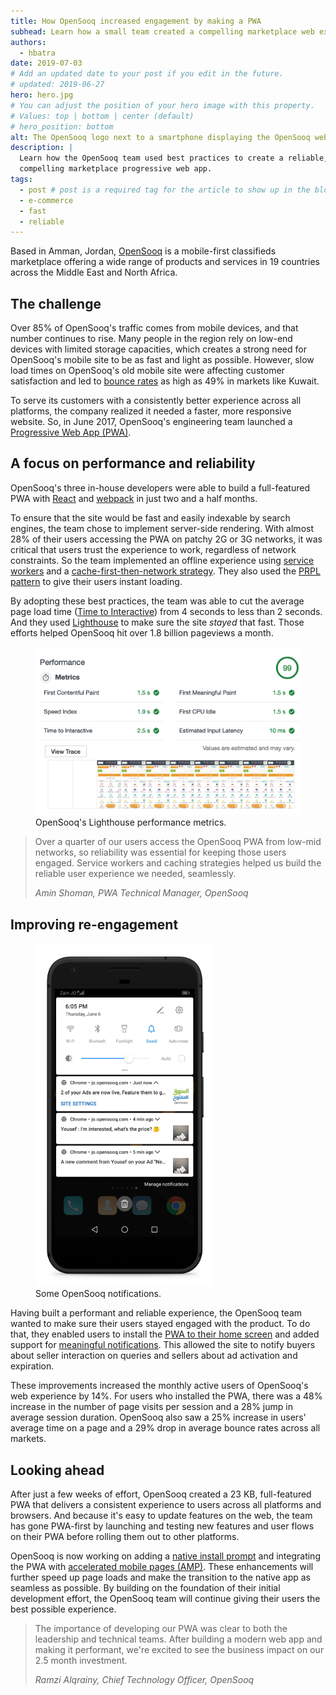 ```yaml
---
title: How OpenSooq increased engagement by making a PWA
subhead: Learn how a small team created a compelling marketplace web experience.
authors:
  - hbatra
date: 2019-07-03
# Add an updated date to your post if you edit in the future.
# updated: 2019-06-27
hero: hero.jpg
# You can adjust the position of your hero image with this property.
# Values: top | bottom | center (default)
# hero_position: bottom
alt: The OpenSooq logo next to a smartphone displaying the OpenSooq website.
description: |
  Learn how the OpenSooq team used best practices to create a reliable,
  compelling marketplace progressive web app.
tags:
  - post # post is a required tag for the article to show up in the blog.
  - e-commerce
  - fast
  - reliable
---
```


Based in Amman, Jordan, [OpenSooq](http://jo.opensooq.com/en) is a mobile-first classifieds marketplace offering a wide range of products and services in 19 countries across the Middle East and North Africa.

## The challenge

Over 85% of OpenSooq's traffic comes from mobile devices, and that number continues to rise. Many people in the region rely on low-end devices with limited storage capacities, which creates a strong need for OpenSooq's mobile site to be as fast and light as possible. However, slow load times on OpenSooq's old mobile site were affecting customer satisfaction and led to [bounce rates](https://support.google.com/analytics/answer/1009409?hl=en--for) as high as 49% in markets like Kuwait.

To serve its customers with a consistently better experience across all platforms, the company realized it needed a faster, more responsive website. So, in June 2017, OpenSooq's engineering team launched a [Progressive Web App (PWA)](https://web.dev/discover-installable/).


## A focus on performance and reliability

OpenSooq's three in-house developers were able to build a full-featured PWA with [React](https://reactjs.org/) and [webpack](https://webpack.js.org/) in just two and a half months.

To ensure that the site would be fast and easily indexable by search engines, the team chose to implement server-side rendering. With almost 28% of their users accessing the PWA on patchy 2G or 3G networks, it was critical that users trust the experience to work, regardless of network constraints. So the team implemented an offline experience using [service workers](https://web.dev/service-workers-cache-storage) and a [cache-first-then-network strategy](https://developers.google.com/web/tools/workbox/modules/workbox-strategies#cache_first_cache_falling_back_to_network). They also used the [PRPL pattern](https://web.dev/apply-instant-loading-with-prpl/?hl=en) to give their users instant loading.

By adopting these best practices, the team was able to cut the average page load time ([Time to Interactive](https://web.dev/interactive?hl=en)) from 4 seconds to less than 2 seconds. And they used [Lighthouse](https://developers.google.com/web/tools/lighthouse/) to make sure the site _stayed_ that fast. Those efforts helped OpenSooq hit over 1.8 billion pageviews a month.

<figure class="w-figure">
  <img class="w-screenshot" src="lh-performance.png" alt="A screenshot of the Lighthouse performance metrics for the OpenSooq PWA.">
  <figcaption class="w-figcaption">
    OpenSooq's Lighthouse performance metrics.
  </figcaption>
</figure>

<blockquote class="w-blockquote">
  <p class="w-blockquote__text">
    Over a quarter of our users access the OpenSooq PWA from low-mid networks, so reliability was essential for keeping those users engaged. Service workers and caching strategies helped us build the reliable user experience we needed, seamlessly.
  </p>
  <cite class="w-blockquote__cite">
    Amin Shoman, PWA Technical Manager, OpenSooq
  </cite>
</blockquote>

## Improving re-engagement

<figure class="w-figure w-figure--inline-right">
  <img class="w-screenshot" src="notifications.png" alt="A smartphone displaying OpenSooq notifications." style="max-width: 284px;">
  <figcaption class="w-figcaption">
    Some OpenSooq notifications.
  </figcaption>
</figure>

Having built a performant and reliable experience, the OpenSooq team wanted to make sure their users stayed engaged with the product. To do that, they enabled users to install the [PWA to their home screen](https://developers.google.com/web/fundamentals/app-install-banners/promoting-install-mobile) and added support for [meaningful notifications](https://developers.google.com/web/fundamentals/push-notifications/). This allowed the site to notify buyers about seller interaction on queries and sellers about ad activation and expiration.

These improvements increased the monthly active users of OpenSooq's web experience by 14%. For users who installed the PWA, there was a 48% increase in the number of page visits per session and a 28% jump in average session duration. OpenSooq also saw a 25% increase in users' average time on a page and a 29% drop in average bounce rates across all markets.

## Looking ahead

After just a few weeks of effort, OpenSooq created a 23 KB, full-featured PWA that delivers a consistent experience to users across all platforms and browsers. And because it's easy to update features on the web, the team has gone PWA-first by launching and testing new features and user flows on their PWA before rolling them out to other platforms.

OpenSooq is now working on adding a [native install prompt](https://developers.google.com/web/fundamentals/app-install-banners/native) and integrating the PWA with [accelerated mobile pages (AMP)](https://amp.dev/). These enhancements will further speed up page loads and make the transition to the native app as seamless as possible. By building on the foundation of their initial development effort, the OpenSooq team will continue giving their users the best possible experience.

<blockquote class="w-blockquote">
  <p class="w-blockquote__text">
    The importance of developing our PWA was clear to both the leadership and technical teams. After building a modern web app and making it performant, we're excited to see the business impact on our 2.5 month investment.
  </p>
  <cite class="w-blockquote__cite">
    Ramzi Alqrainy, Chief Technology Officer, OpenSooq
  </cite>
</blockquote>
